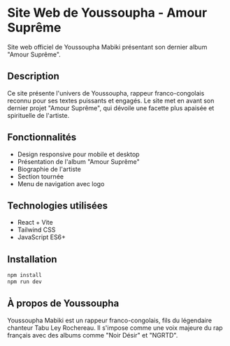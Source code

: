 # Site Web de Youssoupha - Amour Suprême

Site web officiel de Youssoupha Mabiki présentant son dernier album "Amour Suprême".

## Description

Ce site présente l'univers de Youssoupha, rappeur franco-congolais reconnu pour ses textes puissants et engagés. Le site met en avant son dernier projet "Amour Suprême", qui dévoile une facette plus apaisée et spirituelle de l'artiste.

## Fonctionnalités

- Design responsive pour mobile et desktop
- Présentation de l'album "Amour Suprême"
- Biographie de l'artiste
- Section tournée
- Menu de navigation avec logo

## Technologies utilisées

- React + Vite
- Tailwind CSS
- JavaScript ES6+

## Installation

```bash
npm install
npm run dev
```

## À propos de Youssoupha

Youssoupha Mabiki est un rappeur franco-congolais, fils du légendaire chanteur Tabu Ley Rochereau. Il s'impose comme une voix majeure du rap français avec des albums comme "Noir Désir" et "NGRTD".
